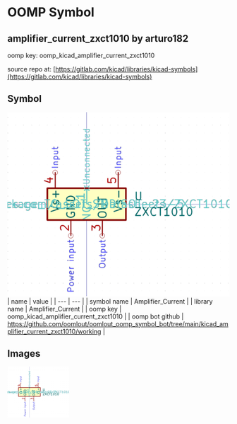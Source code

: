 # OOMP Symbol  
## amplifier_current_zxct1010  by arturo182  
  
oomp key: oomp_kicad_amplifier_current_zxct1010  
  
source repo at: [https://gitlab.com/kicad/libraries/kicad-symbols](https://gitlab.com/kicad/libraries/kicad-symbols)  
## Symbol  
  
[![working.png](working_600.png)](working.png)  
| name | value | 
| --- | --- | 
| symbol name | Amplifier_Current | 
| library name | Amplifier_Current | 
| oomp key | oomp_kicad_amplifier_current_zxct1010 | 
| oomp bot github | https://github.com/oomlout/oomlout_oomp_symbol_bot/tree/main/kicad_amplifier_current_zxct1010/working | 
## Images  
  
[![working.png](working_140.png)](working.png)  
